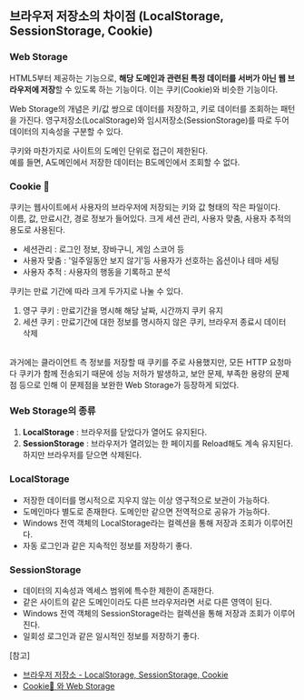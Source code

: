 ## 브라우저 저장소의 차이점 (LocalStorage, SessionStorage, Cookie)

### Web Storage

HTML5부터 제공하는 기능으로, **해당 도메인과 관련된 특정 데이터를 서버가 아닌 웹 브라우저에 저장**할 수 있도록 하는 기능이다. 이는 쿠키(Cookie)와 비슷한 기능이다.

Web Storage의 개념은 키/값 쌍으로 데이터를 저장하고, 키로 데이터를 조회하는 패턴을 가진다.
영구저장소(LocalStorage)와 임시저장소(SessionStorage)를 따로 두어 데이터의 지속성을 구분할 수 있다.

쿠키와 마찬가지로 사이트의 도메인 단위로 접근이 제한된다. <br/> 예를 들면, A도메인에서 저장한 데이터는 B도메인에서 조회할 수 없다.

### Cookie 🍪

쿠키는 웹사이트에서 사용자의 브라우저에 저장되는 키와 값 형태의 작은 파일이다. <br/>
이름, 값, 만료시간, 경로 정보가 들어있다. 크게 세션 관리, 사용자 맞춤, 사용자 추적의 용도로 사용된다.

- 세션관리 : 로그인 정보, 장바구니, 게임 스코어 등
- 사용자 맞춤 : '일주일동안 보지 않기'등 사용자가 선호하는 옵션이나 테마 세팅
- 사용자 추적 : 사용자의 행동을 기록하고 분석<br/>

쿠키는 만료 기간에 따라 크게 두가지로 나눌 수 있다.

1. 영구 쿠키 : 만료기간을 명시해 해당 날짜, 시간까지 쿠키 유지
2. 세션 쿠키 : 만료기간에 대한 정보를 명시하지 않은 쿠키, 브라우저 종료시 데이터 삭제

<br/>
과거에는 클라이언트 측 정보를 저장할 때 쿠키를 주로 사용했지만, 모든 HTTP 요청마다 쿠키가 함께 전송되기 때문에 성능 저하가 발생하고, 보안 문제, 부족한 용량의 문제점 등으로 인해 이 문제점을 보완한 Web Storage가 등장하게 되었다.

### Web Storage의 종류

1. **LocalStorage** : 브라우저를 닫았다가 열어도 유지된다.
2. **SessionStorage** : 브라우저가 열려있는 한 페이지를 Reload해도 계속 유지된다. 하지만 브라우저를 닫으면 삭제된다.

### LocalStorage

- 저장한 데이터를 명시적으로 지우지 않는 이상 영구적으로 보관이 가능하다.
- 도메인마다 별도로 존재한다. 도메인만 같으면 전역적으로 공유가 가능하다.
- Windows 전역 객체의 LocalStorage라는 컬렉션을 통해 저장과 조회가 이루어진다.
- 자동 로그인과 같은 지속적인 정보를 저장하기 좋다.

### SessionStorage

- 데이터의 지속성과 엑세스 범위에 특수한 제한이 존재한다.
- 같은 사이트의 같은 도메인이라도 다른 브라우저라면 서로 다른 영역이 된다.
- Windows 전역 객체의 SessionStorage라는 컬렉션을 통해 저장과 조회가 이루어진다.
- 일회성 로그인과 같은 일시적인 정보를 저장하기 좋다.

[참고]

- [브라우저 저장소 - LocalStorage, SessionStorage, Cookie](https://velog.io/@design0728/%EB%B8%8C%EB%9D%BC%EC%9A%B0%EC%A0%80-%EC%A0%80%EC%9E%A5%EC%86%8C-LocalStorage-SessionStorage-Cookie)
- [Cookie🍪 와 Web Storage](https://velog.io/@dbwjd5864/Cookie%EC%99%80-Web-Storage)

